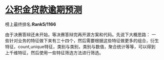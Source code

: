 # [公积金贷款逾期预测](http://data.sd.gov.cn/cmpt/cmptDetail.html?id=26)

榜上最终排名:**Rank5/1166**

由于决赛答辩还未开始，等决赛答辩完再开源方案和代码。先说下大概思路：
一些针对业务的特征做下来有三十四个，然后需要根据这些特征做更多的组合，衍生特征，count,unique特征，类别与类别，类别与数值，聚合统计等等，可以得到上千维特征，然后使用一些特征筛选方法进行筛选。
